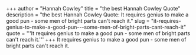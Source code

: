 +++
author = "Hannah Cowley"
title = "the best Hannah Cowley Quote"
description = "the best Hannah Cowley Quote: It requires genius to make a good pun - some men of bright parts can't reach it."
slug = "it-requires-genius-to-make-a-good-pun---some-men-of-bright-parts-cant-reach-it"
quote = '''It requires genius to make a good pun - some men of bright parts can't reach it.'''
+++
It requires genius to make a good pun - some men of bright parts can't reach it.

